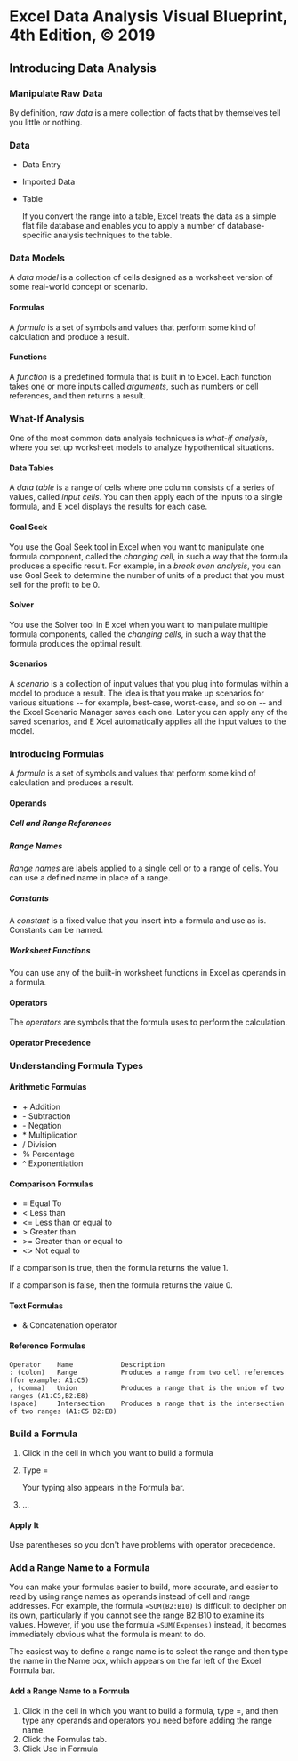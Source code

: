 # Excel Data Analysis Visual Blueprint, 4th Edition, © 2019

## Introducing Data Analysis

### Manipulate Raw Data

By definition, _raw data_ is a mere collection of facts that by themselves tell you little or nothing.

### Data

-   Data Entry
-   Imported Data
-   Table

    If you convert the range into a table, Excel treats the data as a simple flat file database and enables you to apply a number of database-specific analysis techniques to the table.

### Data Models

A _data model_ is a collection of cells designed as a worksheet version of some real-world concept or scenario.

#### Formulas

A _formula_ is a set of symbols and values that perform some kind of calculation and produce a result.

#### Functions

A _function_ is a predefined formula that is built in to Excel. Each function takes one or more inputs called _arguments_, such as numbers or cell references, and then returns a result.

### What-If Analysis

One of the most common data analysis techniques is _what-if analysis_, where you set up worksheet models to analyze hypothentical situations.

#### Data Tables

A _data table_ is a range of cells where one column consists of a series of values, called _input cells_. You can then apply each of the inputs to a single formula, and E xcel displays the results for each case.

#### Goal Seek

You use the Goal Seek tool in Excel when you want to manipulate one formula component, called the _changing cell_, in such a way that the formula produces a specific result. For example, in a _break even analysis_, you can use Goal Seek to determine the number of units of a product that you must sell for the profit to be 0.

#### Solver

You use the Solver tool in E xcel when you want to manipulate multiple formula components, called the _changing cells_, in such a way that the formula produces the optimal result.

#### Scenarios

A _scenario_ is a collection of input values that you plug into formulas within a model to produce a result. The idea is that you make up scenarios for various situations -- for example, best-case, worst-case, and so on -- and the Excel Scenario Manager saves each one. Later you can apply any of the saved scenarios, and E Xcel automatically applies all the input values to the model.

### Introducing Formulas

A _formula_ is a set of symbols and values that perform some kind of calculation and produces a result.

#### Operands

##### Cell and Range References

##### Range Names

_Range names_ are labels applied to a single cell or to a range of cells. You can use a defined name in place of a range.

##### Constants

A _constant_ is a fixed value that you insert into a formula and use as is.
Constants can be named.

##### Worksheet Functions

You can use any of the built-in worksheet functions in Excel as operands in a formula.

#### Operators

The _operators_ are symbols that the formula uses to perform the calculation.

#### Operator Precedence

### Understanding Formula Types

#### Arithmetic Formulas

-   \+ Addition
-   \- Subtraction
-   \- Negation
-   \* Multiplication
-   / Division
-   % Percentage
-   ^ Exponentiation

#### Comparison Formulas

-   = Equal To
-   \< Less than
-   \<= Less than or equal to
-   \> Greater than
-   \>= Greater than or equal to
-   \<\> Not equal to

If a comparison is true, then the formula returns the value 1.

If a comparison is false, then the formula returns the value 0.

#### Text Formulas

-   \& Concatenation operator

#### Reference Formulas

```
Operator    Name            Description
: (colon)   Range           Produces a ramge from two cell references (for example: A1:C5)
, (comma)   Union           Produces a range that is the union of two ranges (A1:C5,B2:E8)
(space)     Intersection    Produces a range that is the intersection of two ranges (A1:C5 B2:E8)
```

### Build a Formula

1.  Click in the cell in which you want to build a formula
2.  Type =

    Your typing also appears in the Formula bar.

3.  ...

#### Apply It

Use parentheses so you don't have problems with operator precedence.

### Add a Range Name to a Formula

You can make your formulas easier to build, more accurate, and easier to read by using range names as operands instead of cell and range addresses. For example, the formula `=SUM(B2:B10)` is difficult to decipher on its own, particularly if you cannot see the range B2:B10 to examine its values. However, if you use the formula `=SUM(Expenses)` instead, it becomes immediately obvious what the formula is meant to do.

The easiest way to define a range name is to select the range and then type the name in the Name box, which appears on the far left of the Excel Formula bar.

#### Add a Range Name to a Formula

1. Click in the cell in which you want to build a formula, type =, and then type any operands and operators you need before adding the range name.
2. Click the Formulas tab.
3. Click Use in Formula
